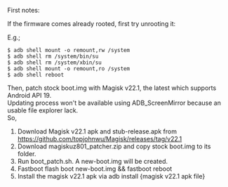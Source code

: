 First notes:  

If the firmware comes already rooted, first try unrooting it:  

E.g.;
```
$ adb shell mount -o remount,rw /system
$ adb shell rm /system/bin/su
$ adb shell rm /system/xbin/su
$ adb shell mount -o remount,ro /system
$ adb shell reboot
```

Then, patch stock boot.img with Magisk v22.1, the latest which supports Android API 19.  
Updating process won't be available using ADB_ScreenMirror because an usable file explorer lack.  
So,

1. Download Magisk v22.1 apk and stub-release.apk from https://github.com/topjohnwu/Magisk/releases/tag/v22.1  
2. Download magiskuz801_patcher.zip and copy stock boot.img to its folder.  
3. Run boot_patch.sh. A new-boot.img will be created.  
4. Fastboot flash boot new-boot.img && fastboot reboot  
5. Install the magisk v22.1 apk via adb install {magisk v22.1 apk file}  



   
